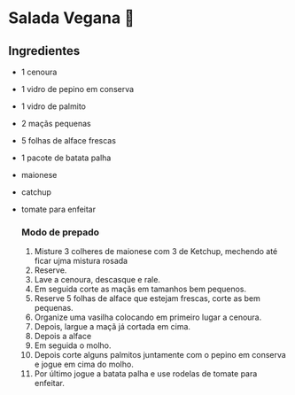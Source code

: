 # Salada Vegana :tomato:

## Ingredientes

- 1 cenoura

- 1 vidro de pepino em conserva

- 1 vidro de palmito

- 2 maçãs pequenas

- 5 folhas de alface frescas

- 1 pacote de batata palha

- maionese

- catchup

- tomate para enfeitar

  ### Modo de prepado

  1. Misture 3 colheres de maionese com 3 de Ketchup, mechendo até ficar ujma mistura rosada
  2. Reserve.
  3. Lave a cenoura, descasque e rale.
  4. Em seguida corte as maçãs em tamanhos bem pequenos.
  5. Reserve 5 folhas de alface que estejam frescas, corte as bem pequenas.
  6. Organize uma vasilha colocando em primeiro lugar a cenoura.
  7. Depois, largue a maçã já cortada em cima.
  8. Depois a alface
  9. Em seguida o molho.
  10. Depois corte alguns palmitos juntamente com o pepino em conserva e jogue em cima do molho.
  11. Por último jogue a batata palha e use rodelas de tomate para enfeitar.

